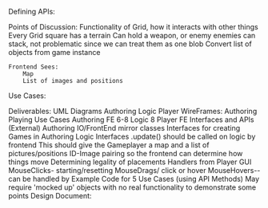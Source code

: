 Defining APIs:


Points of Discussion: 
    Functionality of Grid, how it interacts with other things
    Every Grid square has a terrain
    Can hold a weapon, or enemy
        enemies can stack, not problematic since we can treat them as one blob
    Convert list of objects from game instance
    
    Frontend Sees:
        Map
        List of images and positions
Use Cases:




Deliverables:
    UML Diagrams
        Authoring
        Logic
        Player
    WireFrames:
        Authoring
        Playing
    Use Cases
        Authoring FE 6-8
        Logic 8
        Player FE
    Interfaces and APIs (External)
        Authoring IO/FrontEnd
            mirror classes
        Interfaces for creating Games in Authoring
        Logic Interfaces
            .update() should be called on logic by frontend
            This should give the Gameplayer a map and a list of pictures/positions
            ID-Image pairing so the frontend can determine how things move 
            Determining legality of placements
        Handlers from Player GUI
            MouseClicks- starting/resetting 
            MouseDrags/ click or hover
            MouseHovers-- can be handled by
    Example Code for 5 Use Cases (using API Methods)
        May require 'mocked up' objects with no real functionality to demonstrate some points
    Design Document:

    